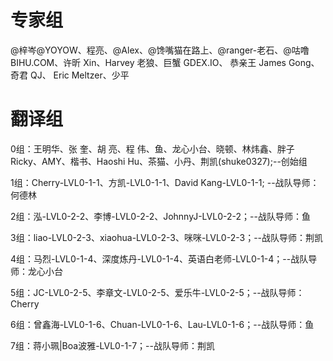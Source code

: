 # 专家组

@梓岑@YOYOW、程亮、@Alex、@馋嘴猫在路上、@ranger-老石、@咕噜 BIHU.COM、许昕 Xin、Harvey 老狼、巨蟹 GDEX.IO、 恭亲王 James Gong、奇君 QJ、
Eric Meltzer、少平

# 翻译组

0组：王明华、张  奎、胡  亮、程 伟、鱼、龙心小台、晓顿、林炜鑫、胖子Ricky、AMY、楷书、Haoshi Hu、茶猫、小丹、荆凯(shuke0327);--创始组

1组：Cherry-LVL0-1-1、方凯-LVL0-1-1、David Kang-LVL0-1-1; --战队导师：何德林

2组：泓-LVL0-2-2、李博-LVL0-2-2、JohnnyJ-LVL0-2-2；--战队导师：鱼

3组：liao-LVL0-2-3、xiaohua-LVL0-2-3、咪咪-LVL0-2-3；--战队导师：荆凯

4组：马烈-LVL0-1-4、深度炼丹-LVL0-1-4、英语白老师-LVL0-1-4；--战队导师：龙心小台

5组：JC-LVL0-2-5、李章文-LVL0-2-5、爱乐牛-LVL0-2-5；--战队导师：Cherry

6组：曾鑫海-LVL0-1-6、Chuan-LVL0-1-6、Lau-LVL0-1-6；--战队导师：鱼

7组：蒋小珮|Boa波雅-LVL0-1-7；--战队导师：荆凯
